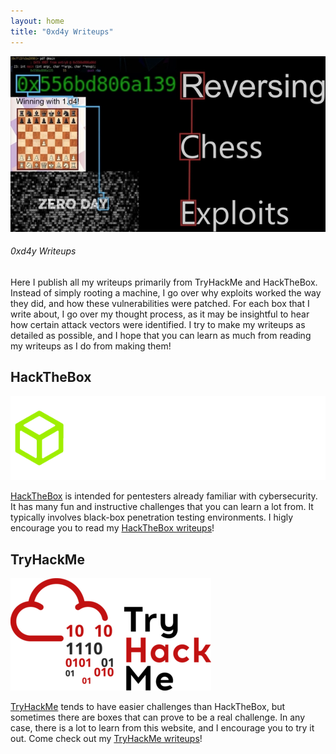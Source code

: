 ```yaml
---
layout: home
title: "0xd4y Writeups"
---
```


![0xd4y Logo](images/0xd4y-Logo-Black-Small.jpg#center)

###### 0xd4y Writeups

Here I publish all my writeups primarily from TryHackMe and HackTheBox. Instead of simply rooting a machine, I go over why exploits worked the way they did, and how these vulnerabilities were patched. For each box that I write about, I go over my thought process, as it may be insightful to hear how certain attack vectors were identified. I try to make my writeups as detailed as possible, and I hope that you can learn as much from reading my writeups as I do from making them!

## HackTheBox

![HackTheBox Logo](images/HackTheBox-Logo2.webp#center)

<a href="https://hackthebox.eu">HackTheBox</a> is intended for pentesters already familiar with cybersecurity. It has many fun and instructive challenges that you can learn a lot from. It typically involves black-box penetration testing environments. I higly encourage you to read my <a href="https://0xd4y.github.io/Writeups/HackTheBox">HackTheBox writeups</a>!

## TryHackMe

![TryHackMe Logo](images/TryHackMe-Logo.png#center)

<a href="https://tryhackme.com">TryHackMe</a> tends to have easier challenges than HackTheBox, but sometimes there are boxes that can prove to be a real challenge. In any case, there is a lot to learn from this website, and I encourage you to try it out. Come check out my <a href="https://0xd4y.github.io/Writeups/TryHackMe">TryHackMe writeups</a>!
